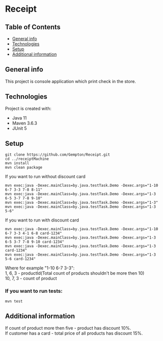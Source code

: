 # Receipt

## Table of Contents

* [General info](#general-info)
* [Technologies](#technologies)
* [Setup](#setup)
* [Additional information](#additional-information)

## General info
This project is console application which print check in the store.

## Technologies
Project is created with:
* Java 11
* Maven 3.6.3
* JUnit 5

## Setup
```
git clone https://github.com/Gempton/Receipt.git
cd ../receiptMachine
mvn install
mvn clean package
```

If you want to run without discount card
```
mvn exec:java -Dexec.mainClass=by.java.testTask.Demo -Dexec.args="1-10 6-7 3-3 7-8 8-11"
mvn exec:java -Dexec.mainClass=by.java.testTask.Demo -Dexec.args="1-3 6-5 3-7 7-8 9-10"
mvn exec:java -Dexec.mainClass=by.java.testTask.Demo -Dexec.args="1-3"
mvn exec:java -Dexec.mainClass=by.java.testTask.Demo -Dexec.args="1-3 5-6"
```

If you want to run with discount card
```
mvn exec:java -Dexec.mainClass=by.java.testTask.Demo -Dexec.args="1-10 6-7 3-3 4-1 6-8 card-1234"
mvn exec:java -Dexec.mainClass=by.java.testTask.Demo -Dexec.args="1-3 6-5 3-7 7-8 9-10 card-1234"
mvn exec:java -Dexec.mainClass=by.java.testTask.Demo -Dexec.args="1-3 card-1234"
mvn exec:java -Dexec.mainClass=by.java.testTask.Demo -Dexec.args="1-3 5-6 card-1234"
```
Where for example "1-10 6-7 3-3":<br />
1, 6, 3 - productId(Total count of products shouldn't be more then 10)<br />
10, 7, 3 - count of product

### If you want to run tests:
```
mvn test
```

## Additional information
If count of product more then five - product has discount 10%.<br />
If customer has a card - total price of all products has discount 15%.

